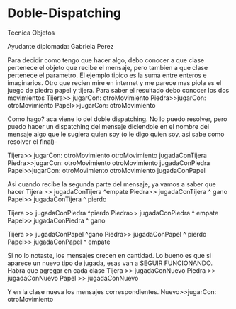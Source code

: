 # Doble-Dispatching
Tecnica Objetos

Ayudante diplomada: Gabriela Perez

Para decidir como tengo que hacer algo, debo conocer a que clase pertenece el objeto que recibe el mensaje, pero tambien a que clase pertenece el parametro. El ejemplo tipico es la suma entre enteros e imaginarios. Otro que recien mire en internet y me parece mas piola es el juego de piedra papel y tijera.
Para saber el resultado debo conocer los dos movimientos
Tijera>> jugarCon: otroMovimiento
Piedra>>jugarCon: otroMovimiento
Papel>>jugarCon: otroMovimiento

Como hago? aca viene lo del doble dispatching. No lo puedo resolver, pero puedo hacer un dispatching del mensaje diciendole en el nombre del mensaje algo que le sugiera quien soy (o le digo quien soy, asi sabe como resolver el final)-

Tijera>> jugarCon: otroMovimiento
      otroMovimiento jugadaConTijera
Piedra>>jugarCon: otroMovimiento
      otroMovimiento jugadaConPiedra
Papel>>jugarCon: otroMovimiento
      otroMovimiento jugadaConPapel

Asi cuando recibe la segunda parte del mensaje, ya vamos a saber que hacer
Tijera >> jugadaConTijera
   ^empate
Piedra>> jugadaConTijera
  ^ gano
Papel>> jugadaConTijera
^ pierdo

Tijera >> jugadaConPiedra
   ^pierdo
Piedra>>  jugadaConPiedra
  ^ empate
Papel>>  jugadaConPiedra
^ gano

Tijera >> jugadaConPapel
   ^gano
Piedra>>  jugadaConPapel
  ^ pierdo
Papel>>  jugadaConPapel
^ empate

Si no lo notaste, los mensajes crecen en cantidad. Lo bueno es que si aparece un nuevo tipo de jugada, esas van a SEGUIR FUNCIONANDO. Habra que agregar en cada clase
Tijera >> jugadaConNuevo
Piedra >> jugadaConNuevo
Papel >> jugadaConNuevo

Y en la clase nueva los mensajes correspondientes.
Nuevo>>jugarCon: otroMovimiento
